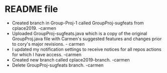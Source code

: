 # README file 

- Created branch in Group-Proj-1 called GroupProj-sugfeats from cplace2019. -carmen
- Uploaded GroupProj-sugfeats.java which is a copy of the original GroupProj.java 
file with Carmen's suggested features and changes prior to cory's major revisions. - carmen
- I updated my notification settings to receive notices for all repos 
actions for which I have access.  -carmen
- Created new branch called cplace2019-branch. -carmen
- Delete GroupProj-sugfeats branch. -carmen
